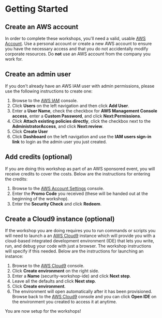 # Getting Started

## Create an AWS account

In order to complete these workshops, you'll need a valid, usable <a href="https://aws.amazon.com/getting-started/" target="_blank">AWS Account</a>. Use a personal account or create a new AWS account to ensure you have the necessary access and that you do not accidentally modify corporate resources. Do **not** use an AWS account from the company you work for.

## Create an admin user

If you don't already have an AWS IAM user with admin permissions, please use the following instructions to create one:

1.  Browse to the <a href="https://console.aws.amazon.com/iam/" target="_blank">AWS IAM</a> console.
2.  Click **Users** on the left navigation and then click **Add User**.
3.  Enter a **User Name**, check the checkbox for **AWS Management Console access**, enter a **Custom Password**, and click **Next:Permissions**.
4.  Click **Attach existing policies directly**, click the checkbox next to the **AdministratorAccess**, and click **Next:review**.
5.  Click **Create User**
6.  Click **Dashboard** on the left navigation and use the **IAM users sign-in link** to login as the admin user you just created.

## Add credits (optional)

If you are doing this workshop as part of an AWS sponsored event, you will receive credits to cover the costs.  Below are the instructions for entering the credits:

1.  Browse to the <a href="https://console.aws.amazon.com/billing/home?#/credits" target="_blank">AWS Account Settings</a> console.
2.  Enter the **Promo Code** you received (these will be handed out at the beginning of the workshop).
3.  Enter the **Security Check** and click **Redeem**.

## Create a Cloud9 instance (optional)

If the workshop you are doing requires you to run commands or scripts you will need to launch a an <a href="https://aws.amazon.com/cloud9/" target="_blank">AWS Cloud9</a> instance which will provide you with a cloud-based integrated development environment (IDE) that lets you write, run, and debug your code with just a browser. The workshop instructions will specify if this needed.  Below are the instructions for launching an instance:

1.  Browse to the <a href="https://console.aws.amazon.com/cloud9" target="_blank">AWS Cloud9</a> console.
2.  Click **Create environment** on the right side.
3.  Enter a **Name** (security-workshop-ide) and click **Next step**.
4.  Leave all the defaults and click **Next step**.
5.  Click **Create environment**.
6.  The environment will open automatically after it has been provisioned.  Browse back to the <a href="https://console.aws.amazon.com/cloud9" target="_blank">AWS Cloud9</a> console and you can click **Open IDE** on the environment you created to access it at anytime.

You are now setup for the workshops!
